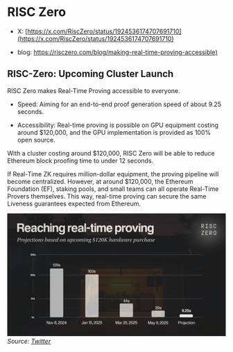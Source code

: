# RISC Zero

* X: [https://x.com/RiscZero/status/1924536174707691710](https://x.com/RiscZero/status/1924536174707691710)

* blog: [https://risczero.com/blog/making-real-time-proving-accessible)](https://risczero.com/blog/making-real-time-proving-accessible)


## RISC-Zero: Upcoming Cluster Launch

RISC Zero makes Real-Time Proving accessible to everyone.


- Speed: Aiming for an end-to-end proof generation speed of about 9.25 seconds.

- Accessibility: Real-time proving is possible on GPU equipment costing around $120,000, and the GPU implementation is provided as 100% open source.

With a cluster costing around $120,000, RISC Zero will be able to reduce Ethereum block proofing time to under 12 seconds.

If Real-Time ZK requires million-dollar equipment, the proving pipeline will become centralized. However, at around $120,000, the Ethereum Foundation (EF), staking pools, and small teams can all operate Real-Time Provers themselves. This way, real-time proving can secure the same Liveness guarantees expected from Ethereum.

![RISC Zero Real-Time Proving](./img/realtimeproving.png)
*Source: [Twitter](https://x.com/RiscZero/status/1924536179577241606)*